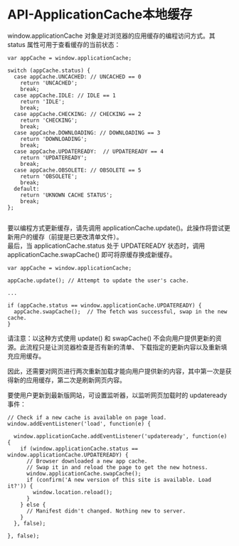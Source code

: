 # API-ApplicationCache本地缓存

window.applicationCache 对象是对浏览器的应用缓存的编程访问方式。其 status 属性可用于查看缓存的当前状态：
```
var appCache = window.applicationCache;

switch (appCache.status) {
  case appCache.UNCACHED: // UNCACHED == 0
    return 'UNCACHED';
    break;
  case appCache.IDLE: // IDLE == 1
    return 'IDLE';
    break;
  case appCache.CHECKING: // CHECKING == 2
    return 'CHECKING';
    break;
  case appCache.DOWNLOADING: // DOWNLOADING == 3
    return 'DOWNLOADING';
    break;
  case appCache.UPDATEREADY:  // UPDATEREADY == 4
    return 'UPDATEREADY';
    break;
  case appCache.OBSOLETE: // OBSOLETE == 5
    return 'OBSOLETE';
    break;
  default:
    return 'UKNOWN CACHE STATUS';
    break;
};


```

要以编程方式更新缓存，请先调用 applicationCache.update()。此操作将尝试更新用户的缓存（前提是已更改清单文件）。  
最后，当 applicationCache.status 处于 UPDATEREADY 状态时，调用 applicationCache.swapCache() 即可将原缓存换成新缓存。
```
var appCache = window.applicationCache;

appCache.update(); // Attempt to update the user's cache.

...

if (appCache.status == window.applicationCache.UPDATEREADY) {
  appCache.swapCache();  // The fetch was successful, swap in the new cache.
}
```
请注意：以这种方式使用 update() 和 swapCache() 不会向用户提供更新的资源。此流程只是让浏览器检查是否有新的清单、
下载指定的更新内容以及重新填充应用缓存。

因此，还需要对网页进行两次重新加载才能向用户提供新的内容，其中第一次是获得新的应用缓存，第二次是刷新网页内容。

要使用户更新到最新版网站，可设置监听器，以监听网页加载时的 updateready 事件：
```
// Check if a new cache is available on page load.
window.addEventListener('load', function(e) {

  window.applicationCache.addEventListener('updateready', function(e) {
    if (window.applicationCache.status == window.applicationCache.UPDATEREADY) {
      // Browser downloaded a new app cache.
      // Swap it in and reload the page to get the new hotness.
      window.applicationCache.swapCache();
      if (confirm('A new version of this site is available. Load it?')) {
        window.location.reload();
      }
    } else {
      // Manifest didn't changed. Nothing new to server.
    }
  }, false);

}, false);
```
